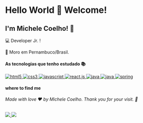 ### 
# Hello World 👋 Welcome!



## I'm Michele Coelho! 🚀
:computer: Developer Jr. !

:house_with_garden: Moro em Pernambuco/Brasil.

#### As tecnologias que tenho estudado  📚

<a href ="https://www.w3.org/html/" target="_blank">
	<img src="https://img.shields.io/badge/HTML5-E34F26?style=for-the-badge&logoColor=white" alt="html5"/>
	</a>
<a href ="https://www.w3.org/css/" target="_blank">
	<img src="https://img.shields.io/badge/CSS3-1572B6?style=for-the-badge&logoColor=white" alt="css3"/>
	</a>
	<a href ="https://developer.mozilla.org/en-US/docs/Web/JavaScript" target="_blank">
	<img src="https://img.shields.io/badge/JavaScript-F7DF1E?style=for-the-badge&logoColor=white" alt="javascript"/>
	</a>
	<a href ="https://pt-br.reactjs.org/" target="_blank">
	<img src="https://img.shields.io/badge/React.js-6DB33F?style=for-the-badge&logoColor=white" alt="react.js"/>
	</a>
	<a href ="https://www.typescriptlang.org" target="_blank">
	<img src="https://img.shields.io/badge/Typescript-007ACC?style=for-the-badge&logoColor=white" alt="java"/>
	</a>
	<a href ="https://www.java.com" target="_blank">
	<img src="https://img.shields.io/badge/Java-ED8B00?style=for-the-badge&logoColor=white" alt="java"/>
	</a>
	<a href ="https://www.spring.io" target="_blank">
	<img src="https://img.shields.io/badge/Spring-6DB33F?style=for-the-badge&logoColor=white" alt="spring"/>
	</a>

#### where to find me
###### Made with love ❤️ by Michele Coelho. Thank you for your visit. 👋 
<a href ="https://www.linkedin.com/in/michele-coelho-5017aa79/" target="_blank">
	<img src="https://img.shields.io/badge/linkedin-%230077B5.svg?&style=for-the-badge&logo=linkedin&logoColor=white"/>
	</a>
	<a href ="https://www.instagram.com/michellecoelho7/" target="_blank">
	<img src="https://img.shields.io/badge/instagram-%23E4405F.svg?&style=for-the-badge&logo=instagram&logoColor=white"/>
	</a>
	

